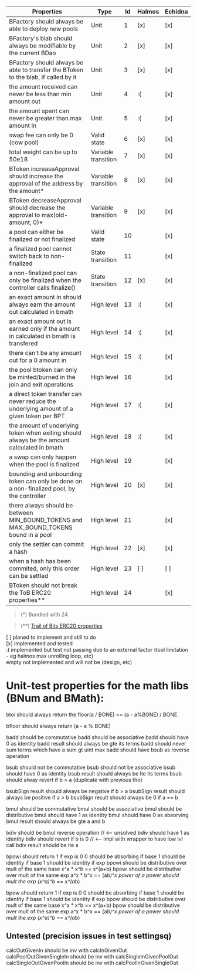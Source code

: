 | Properties                                                                                  | Type                | Id  | Halmos | Echidna |
| ------------------------------------------------------------------------------------------- | ------------------- | --- | ------ | ------- |
| BFactory should always be able to deploy new pools                                          | Unit                | 1   | [x]    | [x]     |
| BFactory's blab should always be modifiable by the current BDao                            | Unit                | 2   | [x]    | [x]     |
| BFactory should always be able to transfer the BToken to the blab, if called by it          | Unit                | 3   | [x]    | [x]     |
| the amount received can never be less than min amount out                                   | Unit                | 4   | :(     | [x]     |
| the amount spent can never be greater than max amount in                                    | Unit                | 5   | :(     | [x]     |
| swap fee can only be 0 (cow pool)                                                           | Valid state         | 6   | [x]    | [x]     |
| total weight can be up to 50e18                                                             | Variable transition | 7   | [x]    | [x]     |
| BToken increaseApproval should increase the approval of the address by the amount*          | Variable transition | 8   | [x]    | [x]     |
| BToken decreaseApproval should decrease the approval to max(old-amount, 0)*                 | Variable transition | 9   | [x]    | [x]     |
| a pool can either be finalized or not finalized                                             | Valid state         | 10  |        | [x]     |
| a finalized pool cannot switch back to non-finalized                                        | State transition    | 11  |        | [x]     |
| a non-finalized pool can only be finalized when the controller calls finalize()             | State transition    | 12  | [x]    | [x]     |
| an exact amount in should always earn the amount out calculated in bmath                    | High level          | 13  | :(     | [x]     |
| an exact amount out is earned only if the amount in calculated in bmath is transfered       | High level          | 14  | :(     | [x]     |
| there can't be any amount out for a 0 amount in                                             | High level          | 15  | :(     | [x]     |
| the pool btoken can only be minted/burned in the join and exit operations                   | High level          | 16  |        | [x]     |
| a direct token transfer can never reduce the underlying amount of a given token per BPT     | High level          | 17  | :(     | [x]     |
| the amount of underlying token when exiting should always be the amount calculated in bmath | High level          | 18  | :(     | [x]     |
| a swap can only happen when the pool is finalized                                           | High level          | 19  |        | [x]     |
| bounding and unbounding token can only be done on a non-finalized pool, by the controller   | High level          | 20  | [x]    | [x]     |
| there always should be between MIN_BOUND_TOKENS and MAX_BOUND_TOKENS bound in a pool        | High level          | 21  |        | [x]     |
| only the settler can commit a hash                                                          | High level          | 22  | [x]    | [x]     |
| when a hash has been commited, only this order can be settled                               | High level          | 23  | [ ]    | [ ]     |
| BToken should not break the ToB ERC20 properties**                                          | High level          | 24  |        | [x]     |

> (*) Bundled with 24

> (**) [Trail of Bits ERC20 properties](https://github.com/crytic/properties?tab=readme-ov-file#erc20-tests)

[ ] planed to implement and still to do
<br>[x] implemented and tested 
<br>:( implemented but test not passing due to an external factor (tool limitation - eg halmos max unrolling loop, etc) 
<br>empty not implemented and will not be (design, etc)

# Unit-test properties for the math libs (BNum and BMath):

btoi should always return the floor(a / BONE) == (a - a%BONE) / BONE
 
bfloor should always return (a - a % BONE)

badd should be commutative
badd should be associative
badd should have 0 as identity
badd result should always be gte its terms
badd should never sum terms which have a sum gt uint max
badd should have bsub as reverse operation

bsub should not be commutative
bsub should not be associative
bsub should have 0 as identity
bsub result should always be lte its terms
bsub should alway revert if b > a (duplicate with previous tho)

bsubSign result should always be negative if b > a
bsubSign result should always be positive if a > b
bsubSign result should always be 0 if a == b

bmul should be commutative
bmul should be associative
bmul should be distributive
bmul should have 1 as identity
bmul should have 0 as absorving
bmul result should always be gte a and b

bdiv should be bmul reverse operation // <-- unsolved
bdiv should have 1 as identity
bdiv should revert if b is 0 // <-- impl with wrapper to have low lvl call
bdiv result should be lte a

bpowi should return 1 if exp is 0
0 should be absorbing if base
1 should be identity if base
1 should be identity if exp
bpowi should be distributive over mult of the same base x^a * x^b == x^(a+b)
bpowi should be distributive over mult of the same exp  a^x * b^x == (a*b)^x
power of a power should mult the exp (x^a)^b == x^(a*b)

bpow should return 1 if exp is 0
0 should be absorbing if base
1 should be identity if base
1 should be identity if exp
bpow should be distributive over mult of the same base x^a * x^b == x^(a+b)
bpow should be distributive over mult of the same exp  a^x * b^x == (a*b)^x
power of a power should mult the exp (x^a)^b == x^(a*b)

## Untested (precision issues in test settingsq)
calcOutGivenIn should be inv with calcInGivenOut
calcPoolOutGivenSingleIn should be inv with calcSingleInGivenPoolOut
calcSingleOutGivenPoolIn should be inv with calcPoolInGivenSingleOut